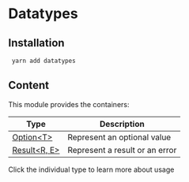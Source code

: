# Datatypes

## Installation

```bash
 yarn add datatypes
```

## Content

This module provides the containers:

| Type                             | Description                    |
| -------------------------------- | ------------------------------ |
| [Option\<T\>](docs/option.md)    | Represent an optional value    |
| [Result\<R, E\>](docs/result.md) | Represent a result or an error |

Click the individual type to learn more about usage

